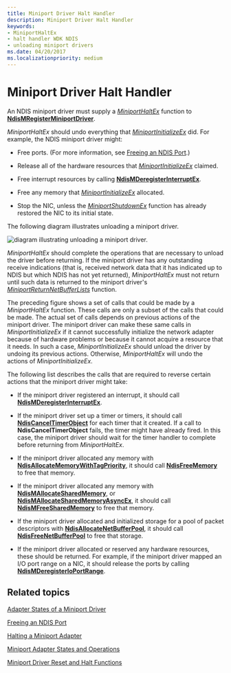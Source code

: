 ```yaml
---
title: Miniport Driver Halt Handler
description: Miniport Driver Halt Handler
keywords:
- MiniportHaltEx
- halt handler WDK NDIS
- unloading miniport drivers
ms.date: 04/20/2017
ms.localizationpriority: medium
---
```


# Miniport Driver Halt Handler





An NDIS miniport driver must supply a [*MiniportHaltEx*](/windows-hardware/drivers/ddi/ndis/nc-ndis-miniport_halt) function to [**NdisMRegisterMiniportDriver**](/windows-hardware/drivers/ddi/ndis/nf-ndis-ndismregisterminiportdriver).

*MiniportHaltEx* should undo everything that [*MiniportInitializeEx*](/windows-hardware/drivers/ddi/ndis/nc-ndis-miniport_initialize) did. For example, the NDIS miniport driver might:

-   Free ports. (For more information, see [Freeing an NDIS Port](freeing-an-ndis-port.md).)

-   Release all of the hardware resources that [*MiniportInitializeEx*](/windows-hardware/drivers/ddi/ndis/nc-ndis-miniport_initialize) claimed.

-   Free interrupt resources by calling [**NdisMDeregisterInterruptEx**](/windows-hardware/drivers/ddi/ndis/nf-ndis-ndismderegisterinterruptex).

-   Free any memory that [*MiniportInitializeEx*](/windows-hardware/drivers/ddi/ndis/nc-ndis-miniport_initialize) allocated.

-   Stop the NIC, unless the [*MiniportShutdownEx*](/windows-hardware/drivers/ddi/ndis/nc-ndis-miniport_shutdown) function has already restored the NIC to its initial state.

The following diagram illustrates unloading a miniport driver.

![diagram illustrating unloading a miniport driver.](images/207-11.png)

*MiniportHaltEx* should complete the operations that are necessary to unload the driver before returning. If the miniport driver has any outstanding receive indications (that is, received network data that it has indicated up to NDIS but which NDIS has not yet returned), *MiniportHaltEx* must not return until such data is returned to the miniport driver's [*MiniportReturnNetBufferLists*](/windows-hardware/drivers/ddi/ndis/nc-ndis-miniport_return_net_buffer_lists) function.

The preceding figure shows a set of calls that could be made by a *MiniportHaltEx* function. These calls are only a subset of the calls that could be made. The actual set of calls depends on previous actions of the miniport driver. The miniport driver can make these same calls in *MiniportInitializeEx* if it cannot successfully initialize the network adapter because of hardware problems or because it cannot acquire a resource that it needs. In such a case, *MiniportInitializeEx* should unload the driver by undoing its previous actions. Otherwise, *MiniportHaltEx* will undo the actions of *MiniportInitializeEx*.

The following list describes the calls that are required to reverse certain actions that the miniport driver might take:

-   If the miniport driver registered an interrupt, it should call [**NdisMDeregisterInterruptEx**](/windows-hardware/drivers/ddi/ndis/nf-ndis-ndismderegisterinterruptex).

-   If the miniport driver set up a timer or timers, it should call [**NdisCancelTimerObject**](/windows-hardware/drivers/ddi/ndis/nf-ndis-ndiscanceltimerobject) for each timer that it created. If a call to **NdisCancelTimerObject** fails, the timer might have already fired. In this case, the miniport driver should wait for the timer handler to complete before returning from *MiniportHaltEx*.

-   If the miniport driver allocated any memory with [**NdisAllocateMemoryWithTagPriority**](/windows-hardware/drivers/ddi/ndis/nf-ndis-ndisallocatememorywithtagpriority), it should call [**NdisFreeMemory**](/windows-hardware/drivers/ddi/ndis/nf-ndis-ndisfreememory) to free that memory.

-   If the miniport driver allocated any memory with [**NdisMAllocateSharedMemory**](/windows-hardware/drivers/ddi/ndis/nf-ndis-ndismallocatesharedmemory), or [**NdisMAllocateSharedMemoryAsyncEx**](/windows-hardware/drivers/ddi/ndis/nf-ndis-ndismallocatesharedmemoryasyncex), it should call [**NdisMFreeSharedMemory**](/windows-hardware/drivers/ddi/ndis/nf-ndis-ndismfreesharedmemory) to free that memory.

-   If the miniport driver allocated and initialized storage for a pool of packet descriptors with [**NdisAllocateNetBufferPool**](/windows-hardware/drivers/ddi/nblapi/nf-nblapi-ndisallocatenetbufferlistpool), it should call [**NdisFreeNetBufferPool**](/windows-hardware/drivers/ddi/nblapi/nf-nblapi-ndisfreenetbufferpool) to free that storage.

-   If the miniport driver allocated or reserved any hardware resources, these should be returned. For example, if the miniport driver mapped an I/O port range on a NIC, it should release the ports by calling [**NdisMDeregisterIoPortRange**](/windows-hardware/drivers/ddi/ndis/nf-ndis-ndismderegisterioportrange).

## Related topics


[Adapter States of a Miniport Driver](adapter-states-of-a-miniport-driver.md)

[Freeing an NDIS Port](freeing-an-ndis-port.md)

[Halting a Miniport Adapter](halting-a-miniport-adapter.md)

[Miniport Adapter States and Operations](miniport-adapter-states-and-operations.md)

[Miniport Driver Reset and Halt Functions](/previous-versions/windows/hardware/network/ff564064(v=vs.85))

 

